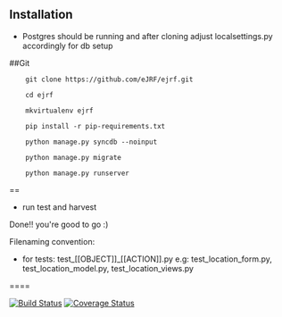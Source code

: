 Installation
------------
* Postgres should be running and after cloning adjust localsettings.py accordingly for db setup 

##Git

        git clone https://github.com/eJRF/ejrf.git

        cd ejrf

        mkvirtualenv ejrf

        pip install -r pip-requirements.txt

        python manage.py syncdb --noinput

        python manage.py migrate

        python manage.py runserver
        
==

* run test and harvest

Done!! you're good to go :)

Filenaming convention:
* for tests: test_[[OBJECT]]_[[ACTION]].py
e.g: test_location_form.py, test_location_model.py, test_location_views.py

====

[![Build Status](https://snap-ci.com/nugDMDbuoqEhkrLFarm6FuwsT60surg6vsh0z4B8KT4/build_image)](https://snap-ci.com/projects/eJRF/ejrf/build_history)
[![Coverage Status](https://coveralls.io/repos/eJRF/ejrf/badge.png)](https://coveralls.io/r/eJRF/ejrf)
